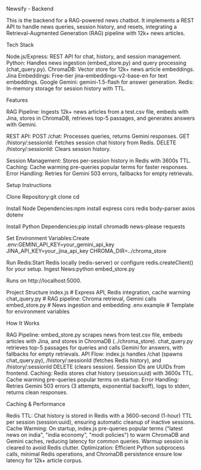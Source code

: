 Newsify - Backend

This is the backend for a RAG-powered news chatbot. It implements a REST API to handle news queries, session history, and resets, integrating a Retrieval-Augmented Generation (RAG) pipeline with 12k+ news articles.

Tech Stack

Node.js/Express: REST API for chat, history, and session management.
Python: Handles news ingestion (embed_store.py) and query processing (chat_query.py).
ChromaDB: Vector store for 12k+ news article embeddings.
Jina Embeddings: Free-tier jina-embeddings-v2-base-en for text embeddings.
Google Gemini: gemini-1.5-flash for answer generation.
Redis: In-memory storage for session history with TTL.

Features

RAG Pipeline: Ingests 12k+ news articles from a test.csv file, embeds with Jina, stores in ChromaDB, retrieves top-5 passages, and generates answers with Gemini.

REST API:
POST /chat: Processes queries, returns Gemini responses.
GET /history/:sessionId: Fetches session chat history from Redis.
DELETE /history/:sessionId: Clears session history.


Session Management: Stores per-session history in Redis with 3600s TTL.
Caching: Cache warming pre-queries popular terms for faster responses.
Error Handling: Retries for Gemini 503 errors, fallbacks for empty retrievals.

Setup Instructions

Clone Repository:git clone <backend-repo-url>
cd <backend-repo>


Install Node Dependencies:npm install express cors redis body-parser axios dotenv


Install Python Dependencies:pip install chromadb news-please requests


Set Environment Variables:Create .env:GEMINI_API_KEY=your_gemini_api_key
JINA_API_KEY=your_jina_api_key
CHROMA_DIR=../chroma_store


Run Redis:Start Redis locally (redis-server) or configure redis.createClient() for your setup.
Ingest News:python embed_store.py

Runs on http://localhost:5000.

Project Structure
index.js           # Express API, Redis integration, cache warming
chat_query.py      # RAG pipeline: Chroma retrieval, Gemini calls
embed_store.py     # News ingestion and embedding
.env.example       # Template for environment variables

How It Works

RAG Pipeline: embed_store.py scrapes news from test.csv file, embeds articles with Jina, and stores in ChromaDB (../chroma_store). chat_query.py retrieves top-5 passages for queries and calls Gemini for answers, with fallbacks for empty retrievals.
API Flow: index.js handles /chat (spawns chat_query.py), /history/:sessionId (fetches Redis history), and /history/:sessionId DELETE (clears session). Session IDs are UUIDs from frontend.
Caching: Redis stores chat history (session:uuid) with 3600s TTL. Cache warming pre-queries popular terms on startup.
Error Handling: Retries Gemini 503 errors (3 attempts, exponential backoff), logs to stderr, returns clean responses.

Caching & Performance

Redis TTL: Chat history is stored in Redis with a 3600-second (1-hour) TTL per session (session:uuid), ensuring automatic cleanup of inactive sessions.
Cache Warming: On startup, index.js pre-queries popular terms ("latest news on india", "india economy", "modi policies") to warm ChromaDB and Gemini caches, reducing latency for common queries. Warmup session is cleared to avoid Redis clutter.
Optimization: Efficient Python subprocess calls, minimal Redis operations, and ChromaDB persistence ensure low latency for 12k+ article corpus.


